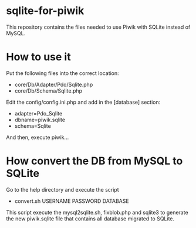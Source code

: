 sqlite-for-piwik
================

This repository contains the files needed to use Piwik with SQLite instead of MySQL.


How to use it
=============

Put the following files into the correct location:
- core/Db/Adapter/Pdo/Sqlite.php
- core/Db/Schema/Sqlite.php

Edit the config/config.ini.php and add in the [database] section:
- adapter=Pdo_Sqlite
- dbname=piwik.sqlite
- schema=Sqlite

And then, execute piwik...


How convert the DB from MySQL to SQLite
=======================================

Go to the help directory and execute the script
- convert.sh USERNAME PASSWORD DATABASE

This script execute the mysql2sqlite.sh, fixblob.php and sqlite3 to generate the new piwik.sqlite file that contains all database migrated to SQLite.

